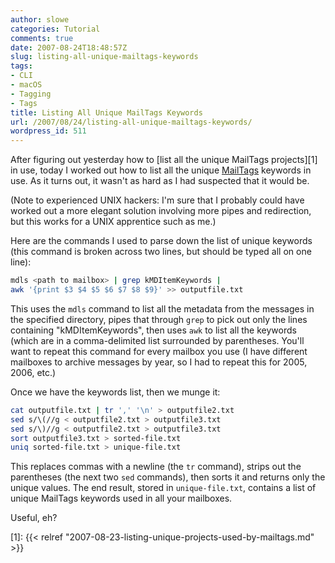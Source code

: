 ```yaml
---
author: slowe
categories: Tutorial
comments: true
date: 2007-08-24T18:48:57Z
slug: listing-all-unique-mailtags-keywords
tags:
- CLI
- macOS
- Tagging
- Tags
title: Listing All Unique MailTags Keywords
url: /2007/08/24/listing-all-unique-mailtags-keywords/
wordpress_id: 511
---
```


After figuring out yesterday how to [list all the unique MailTags projects][1] in use, today I worked out how to list all the unique [MailTags](http://www.indev.ca/MailTags.html) keywords in use. As it turns out, it wasn't as hard as I had suspected that it would be.

(Note to experienced UNIX hackers: I'm sure that I probably could have worked out a more elegant solution involving more pipes and redirection, but this works for a UNIX apprentice such as me.)

Here are the commands I used to parse down the list of unique keywords (this command is broken across two lines, but should be typed all on one line):

```bash
mdls <path to mailbox> | grep kMDItemKeywords |
awk '{print $3 $4 $5 $6 $7 $8 $9}' >> outputfile.txt
```

This uses the `mdls` command to list all the metadata from the messages in the specified directory, pipes that through `grep` to pick out only the lines containing "kMDItemKeywords", then uses `awk` to list all the keywords (which are in a comma-delimited list surrounded by parentheses. You'll want to repeat this command for every mailbox you use (I have different mailboxes to archive messages by year, so I had to repeat this for 2005, 2006, etc.)

Once we have the keywords list, then we munge it:

```bash
cat outputfile.txt | tr ',' '\n' > outputfile2.txt  
sed s/\(//g < outputfile2.txt > outputfile3.txt  
sed s/\)//g < outputfile2.txt > outputfile3.txt  
sort outputfile3.txt > sorted-file.txt  
uniq sorted-file.txt > unique-file.txt
```

This replaces commas with a newline (the `tr` command), strips out the parentheses (the next two `sed` commands), then sorts it and returns only the unique values. The end result, stored in `unique-file.txt`, contains a list of unique MailTags keywords used in all your mailboxes.

Useful, eh?

[1]: {{< relref "2007-08-23-listing-unique-projects-used-by-mailtags.md" >}}
